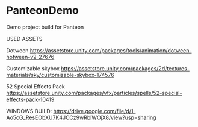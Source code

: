 # PanteonDemo
Demo project build for Panteon

USED ASSETS

Dotween
https://assetstore.unity.com/packages/tools/animation/dotween-hotween-v2-27676

Customizable skybox
https://assetstore.unity.com/packages/2d/textures-materials/sky/customizable-skybox-174576

52 Special Effects Pack
https://assetstore.unity.com/packages/vfx/particles/spells/52-special-effects-pack-10419



WINDOWS BUILD:
https://drive.google.com/file/d/1-Ao5cG_ResEObXU7K4JCCz9wRblWOjX8/view?usp=sharing
